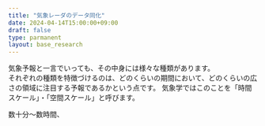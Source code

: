 ```yaml
---
title: "気象レーダのデータ同化"
date: 2024-04-14T15:00:00+09:00
draft: false
type: parmanent
layout: base_research
---
```


気象予報と一言でいっても、その中身には様々な種類があります。  
それぞれの種類を特徴づけるのは、どのくらいの期間において、どのくらいの広さの領域に注目する予報であるかという点です。
気象学ではこのことを「時間スケール」・「空間スケール」と呼びます。

数十分～数時間、

